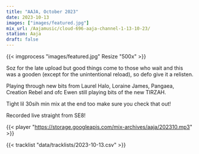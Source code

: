 ```yaml
---
title: "AAJA, October 2023"
date: 2023-10-13
images: ["images/featured.jpg"]
mix_url: /Aajamusic/cloud-696-aaja-channel-1-13-10-23/
station: Aaja
draft: false
---
```


{{< imgprocess "images/featured.jpg" Resize "500x" >}}

Soz for the late upload but good things come to those who wait and this was a gooden (except for the unintentional reload), so defo give it a relisten.

Playing through new bits from  Laurel Halo, Loraine James, Pangaea, Creation Rebel and ofc Ewen still playing bits of the new TIRZAH. 

Tight lil 30sih min mix at the end too make sure you check that out!

Recorded live straight from SE8!

{{< player "https://storage.googleapis.com/mix-archives/aaja/202310.mp3" >}}

{{< tracklist "data/tracklists/2023-10-13.csv" >}}
